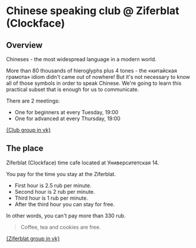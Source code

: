 # Chinese speaking club @ Ziferblat (Clockface)

## Overview

Chineses - the most widespread language in a modern world.

More than 80 thousands of hieroglyphs plus 4 tones - the «китайская грамота» idiom
didn't came out of nowhere! But it's not necessary to know all of those symbols
in order to speak Chinese. We're going to learn this practical subset that is
enough for us to communicate.

There are 2 meetings:
* One for beginners at every Tuesday, 19:00
* One for advanced at every Thursday, 19:00

[{Club group in vk}](https://vk.com/event169932534)

## The place

Ziferblat (Clockface) time cafe located at Университетская 14.

You pay for the time you stay at the Ziferblat.

* First hour is 2.5 rub per minute.
* Second hour is 2 rub per minute.
* Third hour is 1 rub per minute.
* After the third hour you can stay for free.

In other words, you can't pay more than 330 rub.

> Coffee, tea and cookies are free.

[{Ziferblat group in vk}](https://vk.com/clockfacekzn)
